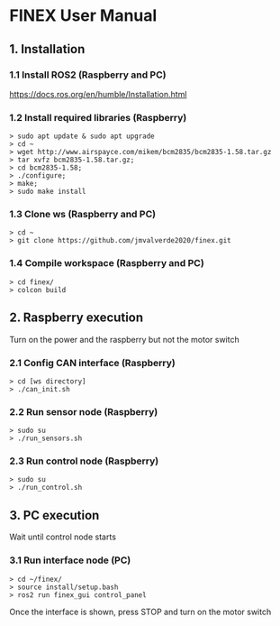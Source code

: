 # FINEX User Manual

## 1. Installation

### 1.1 Install ROS2 (Raspberry and PC)

https://docs.ros.org/en/humble/Installation.html

### 1.2 Install required libraries (Raspberry)

```
> sudo apt update & sudo apt upgrade
> cd ~                  
> wget http://www.airspayce.com/mikem/bcm2835/bcm2835-1.58.tar.gz                       
> tar xvfz bcm2835-1.58.tar.gz;                      
> cd bcm2835-1.58;                       
> ./configure;                      
> make;        
> sudo make install
```

### 1.3 Clone ws (Raspberry and PC)

```
> cd ~                  
> git clone https://github.com/jmvalverde2020/finex.git                      
```

### 1.4 Compile workspace (Raspberry and PC)

```
> cd finex/
> colcon build
```
## 2. Raspberry execution

Turn on the power and the raspberry but not the motor switch

### 2.1 Config CAN interface (Raspberry)

```
> cd [ws directory]
> ./can_init.sh
```

### 2.2 Run sensor node (Raspberry)

```
> sudo su
> ./run_sensors.sh 
```

### 2.3 Run control node (Raspberry)

```
> sudo su
> ./run_control.sh 
```

## 3. PC execution
Wait until control node starts

### 3.1 Run interface node (PC)

```
> cd ~/finex/
> source install/setup.bash
> ros2 run finex_gui control_panel
```

Once the interface is shown, press STOP and turn on the motor switch
